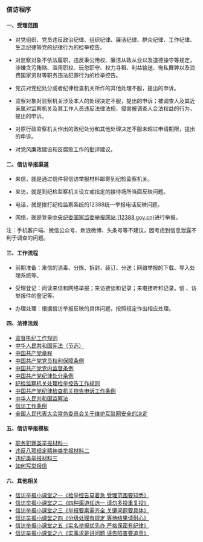 ### 信访程序

#### 一、受理范围

- 对党组织、党员违反政治纪律、组织纪律、廉洁纪律、群众纪律、工作纪律、生活纪律等党的纪律行为的检举控告。

- 对监察对象不依法履职，违反秉公用权、廉洁从政从业以及道德操守等规定，涉嫌贪污贿赂、滥用职权、玩忽职守、权力寻租、利益输送、徇私舞弊以及浪费国家资财等职务违法犯罪行为的检举控告。

- 党员对党纪处分或者纪律检查机关所作的其他处理不服，提出的申诉。

- 监察对象对监察机关涉及本人的处理决定不服，提出的申诉；被调查人及其近亲属对监察机关及其工作人员违反法律法规、侵害被调查人合法权益的行为，提出的申诉。

- 对原行政监察机关作出的政纪处分和其他处理决定不服未超过申请期限，提出的申诉。

- 对党风廉政建设和反腐败工作的批评建议。

#### 二、信访举报渠道

- 来信，就是通过信件将信访举报材料邮寄到纪检监察机关。

- 来访，就是到纪检监察机关设立或指定的接待场所当面反映问题。

- 电话，就是拨打纪检监察系统的12388统一举报电话反映问题。

- 网络，就是登录[中央纪委国家监委举报网站 (12388.gov.cn)](https://www.12388.gov.cn/)进行举报。

注：手机客户端、微信公众号、新浪微博、头条号等不建议，因考虑到信息泄露不利于调查的问题。

#### 三、工作流程

- 前期准备：来信的消毒、分拣、拆封、装订、分送；网络举报的下载、导入处理系统等。

- 受理登记：阅读来信和网络举报；来访接谈和记录；来电接听和记录。信 、访举报件的登记等。

- 办理处理：根据信访举报反映的具体问题，按照规定作出相应处理。

#### 四、法律法规

- [监督执纪工作规则](https://www.audit.gov.cn/n6/n36/c129887/part/69378.pdf)
- [中华人民共和国宪法（节选）](http://neimeng.12388.gov.cn/cfs/songshanqu/html/law/1.html)
- [中国共产党章程](http://neimeng.12388.gov.cn/cfs/songshanqu/html/law/2.html)
- [中国共产党党员权利保障条例](http://neimeng.12388.gov.cn/cfs/songshanqu/html/law/3.html)
- [中国共产党党内监督条例](http://neimeng.12388.gov.cn/cfs/songshanqu/html/law/4.html)
- [中国共产党纪律处分条例](http://neimeng.12388.gov.cn/cfs/songshanqu/html/law/5.html)
- [纪检监察机关处理检举控告工作规则](http://neimeng.12388.gov.cn/cfs/songshanqu/html/law/12.html)
- [中国共产党纪律检查机关控告申诉工作条例](http://neimeng.12388.gov.cn/cfs/songshanqu/html/law/6.html)
- [中华人民共和国监察法](http://neimeng.12388.gov.cn/cfs/songshanqu/html/law/8.html)
- [信访工作条例](http://neimeng.12388.gov.cn/cfs/songshanqu/html/law/10.html)
- [全国人民代表大会常务委员会关于维护互联网安全的决定](http://neimeng.12388.gov.cn/cfs/songshanqu/html/law/11.html)

#### 五、信访举报模板

- [职务犯罪类举报材料一](cai-liao1.md)
- [违反八项规定精神类举报材料二](cai-liao2.md)
- [违纪类举报材料三](cai-liao3.md)
- [如何写举报信](xin.md)

#### 六、其他相关

- [信访举报小课堂之一《检举控告莫着急 受理范围要知悉》](http://v.ccdi.gov.cn/2022/09/13/VIDEs6tqKMbPAnxgctDdmkCb220913.shtml)
- [信访举报小课堂之二《四种渠道任选一 请勿多投重复投》](http://v.ccdi.gov.cn/2022/09/14/VIDEOAwYZ7M0CNQlhfUhmJKg220914.shtml)
- [信访举报小课堂之三《举报要素需齐全 关键问题要具体》](http://v.ccdi.gov.cn/2022/09/15/VIDE9TSVJnjhJcvN4se4WeKg220915.shtml)
- [信访举报小课堂之四《分级处理有规定 等待结果请耐心》](http://v.ccdi.gov.cn/2022/09/16/VIDEnKHlomxXsVxNisEy75IM220916.shtml)
- [信访举报小课堂之五《实名举报优先办 严格保密有纪律》](http://v.ccdi.gov.cn/2022/09/17/VIDERpXjGkarBh0i4iTZE9U8220917.shtml)
- [信访举报小课堂之六《实事求是讲问题 诬告陷害要追责》](http://v.ccdi.gov.cn/2022/09/17/VIDE1Lwwl5bL8NSZhabNKHr0220917.shtml)

